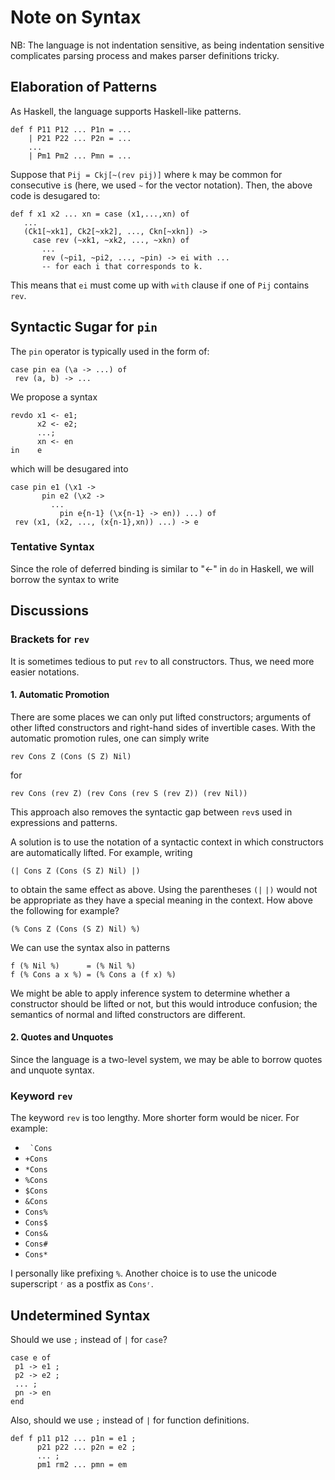 Note on Syntax
==============

NB: The language is not indentation sensitive, as being indentation
sensitive complicates parsing process and makes parser definitions tricky.


## Elaboration of Patterns 

As Haskell, the language supports Haskell-like patterns. 

```
def f P11 P12 ... P1n = ...
    | P21 P22 ... P2n = ...
    ...
    | Pm1 Pm2 ... Pmn = ...
```

Suppose that `Pij = Ckj[~(rev pij)]` where `k` may be common for consecutive `i`s (here, we used `~` for the vector notation). Then, the above code is desugared to:

```
def f x1 x2 ... xn = case (x1,...,xn) of 
   ...
   (Ck1[~xk1], Ck2[~xk2], ..., Ckn[~xkn]) -> 
     case rev (~xk1, ~xk2, ..., ~xkn) of 
       ...
       rev (~pi1, ~pi2, ..., ~pin) -> ei with ... 
       -- for each i that corresponds to k.            
```

This means that `ei` must come up with `with` clause if one of `Pij` contains `rev`.

## Syntactic Sugar for `pin`

The `pin` operator is typically used in the form of:

```
case pin ea (\a -> ...) of 
 rev (a, b) -> ...
```

We propose a syntax 

```
revdo x1 <- e1;
      x2 <- e2;
      ...;
      xn <- en 
in    e          
```

which will be desugared into

```
case pin e1 (\x1 -> 
       pin e2 (\x2 -> 
         ... 
           pin e{n-1} (\x{n-1} -> en)) ...) of 
 rev (x1, (x2, ..., (x{n-1},xn)) ...) -> e  
```


### Tentative Syntax 

Since the role of deferred binding is similar to "<-" in `do` in Haskell, we will borrow the syntax to write

    
## Discussions 

### Brackets for `rev`

It is sometimes tedious to put `rev` to all constructors. Thus, we need more easier notations. 

#### 1. Automatic Promotion 

There are some places we can only put lifted constructors; arguments of other lifted constructors and right-hand sides of invertible cases. 
With the automatic promotion rules, one can simply write

    rev Cons Z (Cons (S Z) Nil) 
    
for 

    rev Cons (rev Z) (rev Cons (rev S (rev Z)) (rev Nil))
    
This approach also removes the syntactic gap between `rev`s used in expressions and patterns. 

A solution is to use the notation of a syntactic context in which constructors are automatically lifted. For example, writing 

    (| Cons Z (Cons (S Z) Nil) |) 
    
to obtain the same effect as above. Using the parentheses `(|` `|)` would not be appropriate as they have a special meaning in the context. How above the following for example? 

    (% Cons Z (Cons (S Z) Nil) %)
    
We can use the syntax also in patterns 

    f (% Nil %)      = (% Nil %)
    f (% Cons a x %) = (% Cons a (f x) %)
        
We might be able to apply inference system to determine whether a constructor
should be lifted or not, but this would introduce confusion; the semantics of normal and lifted constructors are different. 

#### 2. Quotes and Unquotes

Since the language is a two-level system, we may be able to borrow quotes and unquote syntax.    


### Keyword `rev`

The keyword `rev` is too lengthy. More shorter form would be nicer. For example:

  - `` `Cons``
  - `+Cons` 
  - `*Cons`
  - `%Cons` 
  - `$Cons` 
  - `&Cons` 
  - `Cons%`
  - `Cons$`
  - `Cons&`
  - `Cons#`
  - `Cons*` 

I personally like prefixing `%`. Another choice is to use the unicode superscript `ʳ` as a postfix as `Consʳ`. 

## Undetermined Syntax

Should we use `;` instead of `|` for `case`? 

```
case e of 
 p1 -> e1 ;
 p2 -> e2 ; 
 ... ;
 pn -> en 
end
```

Also, should we use `;` instead of `|` for function definitions. 

```
def f p11 p12 ... p1n = e1 ;
      p21 p22 ... p2n = e2 ; 
      ... ; 
      pm1 rm2 ... pmn = em 
```




